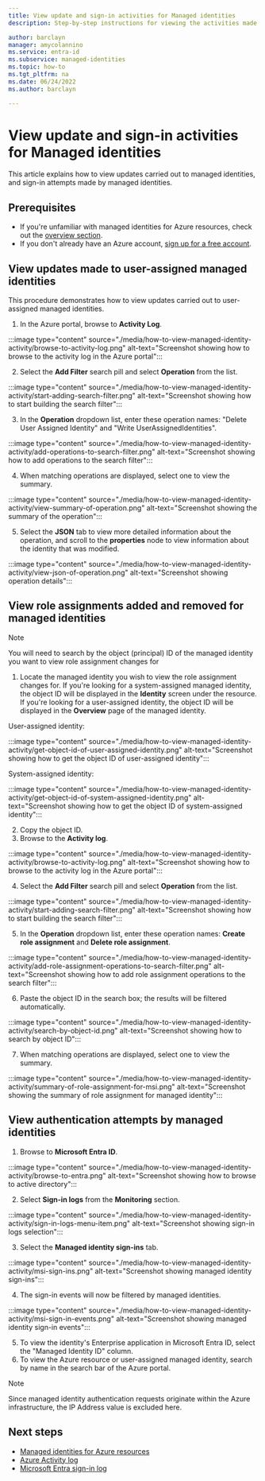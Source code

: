 ```yaml
---
title: View update and sign-in activities for Managed identities
description: Step-by-step instructions for viewing the activities made to managed identities, and authentications carried out by managed identities

author: barclayn
manager: amycolannino
ms.service: entra-id
ms.subservice: managed-identities
ms.topic: how-to
ms.tgt_pltfrm: na
ms.date: 06/24/2022
ms.author: barclayn

---
```


# View update and sign-in activities for Managed identities

This article explains how to view updates carried out to managed identities, and sign-in attempts made by managed identities.

## Prerequisites

- If you're unfamiliar with managed identities for Azure resources, check out the [overview section](overview.md).
- If you don't already have an Azure account, [sign up for a free account](https://azure.microsoft.com/free/).

## View updates made to user-assigned managed identities

This procedure demonstrates how to view updates carried out to user-assigned managed identities.

1. In the Azure portal, browse to **Activity Log**.

 :::image type="content" source="./media/how-to-view-managed-identity-activity/browse-to-activity-log.png" alt-text="Screenshot showing how to browse to the activity log in the Azure portal":::

2. Select the **Add Filter** search pill and select **Operation** from the list.

:::image type="content" source="./media/how-to-view-managed-identity-activity/start-adding-search-filter.png" alt-text="Screenshot showing how to start building the search filter":::

3. In the **Operation** dropdown list, enter these operation names: "Delete User Assigned Identity" and "Write UserAssignedIdentities".

:::image type="content" source="./media/how-to-view-managed-identity-activity/add-operations-to-search-filter.png" alt-text="Screenshot showing how to add operations to the search filter":::

4. When matching operations are displayed, select one to view the summary.

:::image type="content" source="./media/how-to-view-managed-identity-activity/view-summary-of-operation.png" alt-text="Screenshot showing the summary of the operation":::

5. Select the **JSON** tab to view more detailed information about the operation, and scroll to the **properties** node to view information about the identity that was modified.

:::image type="content" source="./media/how-to-view-managed-identity-activity/view-json-of-operation.png" alt-text="Screenshot showing operation details":::

## View role assignments added and removed for managed identities

 > [!NOTE] 
 > You will need to search by the object (principal) ID of the managed identity you want to view role assignment changes for

1. Locate the managed identity you wish to view the role assignment changes for. If you're looking for a system-assigned managed identity, the object ID will be displayed in the **Identity** screen under the resource. If you're looking for a user-assigned identity, the object ID will be displayed in the **Overview** page of the managed identity.

User-assigned identity:

:::image type="content" source="./media/how-to-view-managed-identity-activity/get-object-id-of-user-assigned-identity.png" alt-text="Screenshot showing how to get the object ID of user-assigned identity":::

System-assigned identity:

:::image type="content" source="./media/how-to-view-managed-identity-activity/get-object-id-of-system-assigned-identity.png" alt-text="Screenshot showing how to get the object ID of system-assigned identity":::

2. Copy the object ID.
3. Browse to the **Activity log**.

 :::image type="content" source="./media/how-to-view-managed-identity-activity/browse-to-activity-log.png" alt-text="Screenshot showing how to browse to the activity log in the Azure portal":::

4. Select the **Add Filter** search pill and select **Operation** from the list.

:::image type="content" source="./media/how-to-view-managed-identity-activity/start-adding-search-filter.png" alt-text="Screenshot showing how to start building the search filter":::

5. In the **Operation** dropdown list, enter these operation names: **Create role assignment** and **Delete role assignment**.

:::image type="content" source="./media/how-to-view-managed-identity-activity/add-role-assignment-operations-to-search-filter.png" alt-text="Screenshot showing how to add role assignment operations to the search filter":::

6. Paste the object ID in the search box; the results will be filtered automatically.

:::image type="content" source="./media/how-to-view-managed-identity-activity/search-by-object-id.png" alt-text="Screenshot showing how to search by object ID":::
 
7. When matching operations are displayed, select one to view the summary.
 
:::image type="content" source="./media/how-to-view-managed-identity-activity/summary-of-role-assignment-for-msi.png" alt-text="Screenshot showing the summary of role assignment for managed identity":::

## View authentication attempts by managed identities

1. Browse to **Microsoft Entra ID**.

:::image type="content" source="./media/how-to-view-managed-identity-activity/browse-to-entra.png" alt-text="Screenshot showing how to browse to active directory":::

2. Select **Sign-in logs** from the **Monitoring** section.

:::image type="content" source="./media/how-to-view-managed-identity-activity/sign-in-logs-menu-item.png" alt-text="Screenshot showing sign-in logs selection":::

3. Select the **Managed identity sign-ins** tab.

:::image type="content" source="./media/how-to-view-managed-identity-activity/msi-sign-ins.png" alt-text="Screenshot showing managed identity sign-ins":::

4. The sign-in events will now be filtered by managed identities.

:::image type="content" source="./media/how-to-view-managed-identity-activity/msi-sign-in-events.png" alt-text="Screenshot showing managed identity sign-in events"::: 

5. To view the identity's Enterprise application in Microsoft Entra ID, select the "Managed Identity ID" column.
6. To view the Azure resource or user-assigned managed identity, search by name in the search bar of the Azure portal.

 > [!NOTE] 
 > Since managed identity authentication requests originate within the Azure infrastructure, the IP Address value is excluded here.

## Next steps

* [Managed identities for Azure resources](./overview.md)
* [Azure Activity log](/azure/azure-monitor/essentials/activity-log)
* [Microsoft Entra sign-in log](~/identity/monitoring-health/concept-sign-ins.md)

